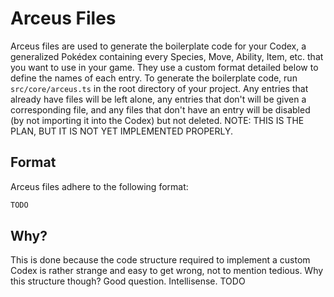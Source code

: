 # Arceus Files

Arceus files are used to generate the boilerplate code for your Codex, a generalized Pokédex containing every Species, Move, Ability, Item, etc. that you want to use in your game. They use a custom format detailed below to define the names of each entry. To generate the boilerplate code, run `src/core/arceus.ts` in the root directory of your project. Any entries that already have files will be left alone, any entries that don't will be given a corresponding file, and any files that don't have an entry will be disabled (by not importing it into the Codex) but not deleted. NOTE: THIS IS THE PLAN, BUT IT IS NOT YET IMPLEMENTED PROPERLY.

## Format

Arceus files adhere to the following format:

```ts
TODO
```

## Why?

This is done because the code structure required to implement a custom Codex is rather strange and easy to get wrong, not to mention tedious. Why this structure though? Good question. Intellisense. TODO

